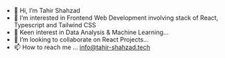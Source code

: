 - 👋 Hi, I’m Tahir Shahzad
- 👀 I’m interested in Frontend Web Development involving stack of React, Typescript and Tailwind CSS 
- 🌱 Keen interest in Data Analysis & Machine Learning...
- 💞️ I’m looking to collaborate on React Projects...
- 📫 How to reach me ... info@tahir-shahzad.tech


